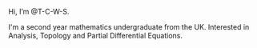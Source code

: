 Hi, I’m @T-C-W-S. 

I'm a second year mathematics undergraduate from the UK. Interested in Analysis, Topology and Partial Differential Equations.

<!---
T-C-W-S/T-C-W-S is a ✨ special ✨ repository because its `README.md` (this file) appears on your GitHub profile.
You can click the Preview link to take a look at your changes.
--->
